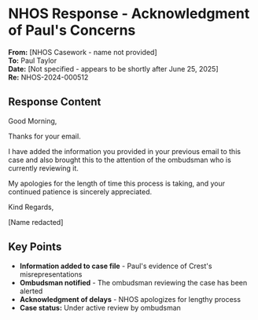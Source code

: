 # NHOS Response - Acknowledgment of Paul's Concerns

**From:** [NHOS Casework - name not provided]  
**To:** Paul Taylor  
**Date:** [Not specified - appears to be shortly after June 25, 2025]  
**Re:** NHOS-2024-000512  

## Response Content

Good Morning,

Thanks for your email.

I have added the information you provided in your previous email to this case and also brought this to the attention of the ombudsman who is currently reviewing it.

My apologies for the length of time this process is taking, and your continued patience is sincerely appreciated.

Kind Regards,

[Name redacted]

## Key Points

- **Information added to case file** - Paul's evidence of Crest's misrepresentations
- **Ombudsman notified** - The ombudsman reviewing the case has been alerted
- **Acknowledgment of delays** - NHOS apologizes for lengthy process
- **Case status:** Under active review by ombudsman